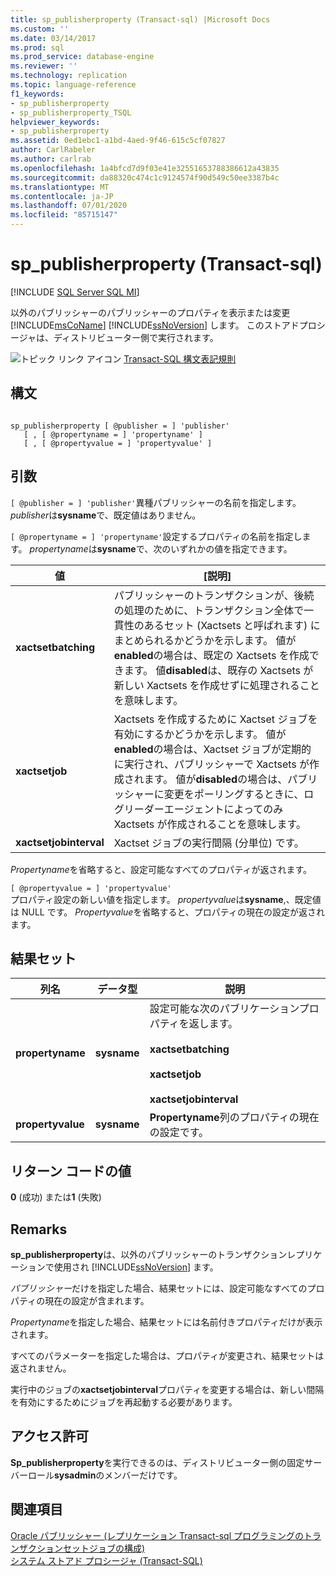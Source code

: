 ```yaml
---
title: sp_publisherproperty (Transact-sql) |Microsoft Docs
ms.custom: ''
ms.date: 03/14/2017
ms.prod: sql
ms.prod_service: database-engine
ms.reviewer: ''
ms.technology: replication
ms.topic: language-reference
f1_keywords:
- sp_publisherproperty
- sp_publisherproperty_TSQL
helpviewer_keywords:
- sp_publisherproperty
ms.assetid: 0ed1ebc1-a1bd-4aed-9f46-615c5cf07827
author: CarlRabeler
ms.author: carlrab
ms.openlocfilehash: 1a4bfcd7d9f03e41e32551653788386612a43835
ms.sourcegitcommit: da88320c474c1c9124574f90d549c50ee3387b4c
ms.translationtype: MT
ms.contentlocale: ja-JP
ms.lasthandoff: 07/01/2020
ms.locfileid: "85715147"
---
```

# <a name="sp_publisherproperty-transact-sql"></a>sp_publisherproperty (Transact-sql)
[!INCLUDE [SQL Server SQL MI](../../includes/applies-to-version/sql-asdbmi.md)]

  以外のパブリッシャーのパブリッシャーのプロパティを表示または変更 [!INCLUDE[msCoName](../../includes/msconame-md.md)] [!INCLUDE[ssNoVersion](../../includes/ssnoversion-md.md)] します。 このストアドプロシージャは、ディストリビューター側で実行されます。  
  
 ![トピック リンク アイコン](../../database-engine/configure-windows/media/topic-link.gif "トピック リンク アイコン") [Transact-SQL 構文表記規則](../../t-sql/language-elements/transact-sql-syntax-conventions-transact-sql.md)  
  
## <a name="syntax"></a>構文  
  
```  
  
sp_publisherproperty [ @publisher = ] 'publisher'   
   [ , [ @propertyname = ] 'propertyname' ]   
   [ , [ @propertyvalue = ] 'propertyvalue' ]  
```  
  
## <a name="arguments"></a>引数  
`[ @publisher = ] 'publisher'`異種パブリッシャーの名前を指定します。 *publisher*は**sysname**で、既定値はありません。  
  
`[ @propertyname = ] 'propertyname'`設定するプロパティの名前を指定します。 *propertyname*は**sysname**で、次のいずれかの値を指定できます。  
  
|値|[説明]|  
|-----------|-----------------|  
|**xactsetbatching**|パブリッシャーのトランザクションが、後続の処理のために、トランザクション全体で一貫性のあるセット (Xactsets と呼ばれます) にまとめられるかどうかを示します。 値が**enabled**の場合は、既定の Xactsets を作成できます。 値**disabled**は、既存の Xactsets が新しい Xactsets を作成せずに処理されることを意味します。|  
|**xactsetjob**|Xactsets を作成するために Xactset ジョブを有効にするかどうかを示します。 値が**enabled**の場合は、Xactset ジョブが定期的に実行され、パブリッシャーで Xactsets が作成されます。 値が**disabled**の場合は、パブリッシャーに変更をポーリングするときに、ログリーダーエージェントによってのみ Xactsets が作成されることを意味します。|  
|**xactsetjobinterval**|Xactset ジョブの実行間隔 (分単位) です。|  
  
 *Propertyname*を省略すると、設定可能なすべてのプロパティが返されます。  
  
 `[ @propertyvalue = ] 'propertyvalue'`  
 プロパティ設定の新しい値を指定します。 *propertyvalue*は**sysname**,、既定値は NULL です。 *Propertyvalue*を省略すると、プロパティの現在の設定が返されます。  
  
## <a name="result-sets"></a>結果セット  
  
|列名|データ型|説明|  
|-----------------|---------------|-----------------|  
|**propertyname**|**sysname**|設定可能な次のパブリケーションプロパティを返します。<br /><br /> **xactsetbatching**<br /><br /> **xactsetjob**<br /><br /> **xactsetjobinterval**|  
|**propertyvalue**|**sysname**|**Propertyname**列のプロパティの現在の設定です。|  
  
## <a name="return-code-values"></a>リターン コードの値  
 **0** (成功) または**1** (失敗)  
  
## <a name="remarks"></a>Remarks  
 **sp_publisherproperty**は、以外のパブリッシャーのトランザクションレプリケーションで使用され [!INCLUDE[ssNoVersion](../../includes/ssnoversion-md.md)] ます。  
  
 *パブリッシャー*だけを指定した場合、結果セットには、設定可能なすべてのプロパティの現在の設定が含まれます。  
  
 *Propertyname*を指定した場合、結果セットには名前付きプロパティだけが表示されます。  
  
 すべてのパラメーターを指定した場合は、プロパティが変更され、結果セットは返されません。  
  
 実行中のジョブの**xactsetjobinterval**プロパティを変更する場合は、新しい間隔を有効にするためにジョブを再起動する必要があります。  
  
## <a name="permissions"></a>アクセス許可  
 **Sp_publisherproperty**を実行できるのは、ディストリビューター側の固定サーバーロール**sysadmin**のメンバーだけです。  
  
## <a name="see-also"></a>関連項目  
 [Oracle パブリッシャー &#40;レプリケーション Transact-sql プログラミングのトランザクションセットジョブの構成&#41;](../../relational-databases/replication/administration/configure-the-transaction-set-job-for-an-oracle-publisher.md)   
 [システム ストアド プロシージャ &#40;Transact-SQL&#41;](../../relational-databases/system-stored-procedures/system-stored-procedures-transact-sql.md)  
  
  
